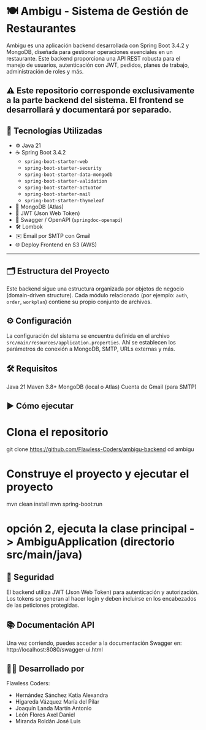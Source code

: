# 🍽️ Ambigu - Sistema de Gestión de Restaurantes

Ambigu es una aplicación backend desarrollada con Spring Boot 3.4.2 y MongoDB, diseñada para gestionar operaciones esenciales en un restaurante. Este backend proporciona una API REST robusta para el manejo de usuarios, autenticación con JWT, pedidos, planes de trabajo, administración de roles y más.

⚠️ Este repositorio corresponde exclusivamente a la parte backend del sistema. El frontend se desarrollará y documentará por separado.
---

## 🚀 Tecnologías Utilizadas

- ⚙️ Java 21
- ☕ Spring Boot 3.4.2
  - `spring-boot-starter-web`
  - `spring-boot-starter-security`
  - `spring-boot-starter-data-mongodb`
  - `spring-boot-starter-validation`
  - `spring-boot-starter-actuator`
  - `spring-boot-starter-mail`
  - `spring-boot-starter-thymeleaf`
- 💾 MongoDB (Atlas)
- 🔐 JWT (Json Web Token)
- 📖 Swagger / OpenAPI (`springdoc-openapi`)
- 🛠️ Lombok
- ✉️ Email por SMTP con Gmail
- 🌐 Deploy Frontend en S3 (AWS)

---

## 🗂️ Estructura del Proyecto

Este backend sigue una estructura organizada por objetos de negocio (domain-driven structure). Cada módulo relacionado (por ejemplo: `auth`, `order`, `workplan`) contiene su propio conjunto de archivos.

## ⚙️ Configuración

La configuración del sistema se encuentra definida en el archivo `src/main/resources/application.properties`. Ahí se establecen los parámetros de conexión a MongoDB, SMTP, URLs externas y más.

## 🛠️ Requisitos
Java 21
Maven 3.8+
MongoDB (local o Atlas)
Cuenta de Gmail (para SMTP)

## ▶️ Cómo ejecutar
# Clona el repositorio
git clone https://github.com/Flawless-Coders/ambigu-backend
cd ambigu

# Construye el proyecto y ejecutar el proyecto
mvn clean install
mvn spring-boot:run
# opción 2, ejecuta la clase principal -> AmbiguApplication (directorio src/main/java)

## 🔐 Seguridad
El backend utiliza JWT (Json Web Token) para autenticación y autorización. Los tokens se generan al hacer login y deben incluirse en los encabezados de las peticiones protegidas.

## 📚 Documentación API
Una vez corriendo, puedes acceder a la documentación Swagger en:
http://localhost:8080/swagger-ui.html

## 🧑‍💻 Desarrollado por
Flawless Coders:
- Hernández Sánchez Katia Alexandra
- Higareda Vázquez María del Pilar
- Joaquín Landa Martín Antonio
- León Flores Axel Daniel
- Miranda Roldán José Luis
